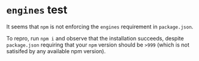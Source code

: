 # `engines` test

It seems that `npm` is not enforcing the `engines` requirement in `package.json`.

To repro, run `npm i` and observe that the installation succeeds, despite `package.json` requiring
that your `npm` version should be `>999` (which is not satisifed by any available npm version).

